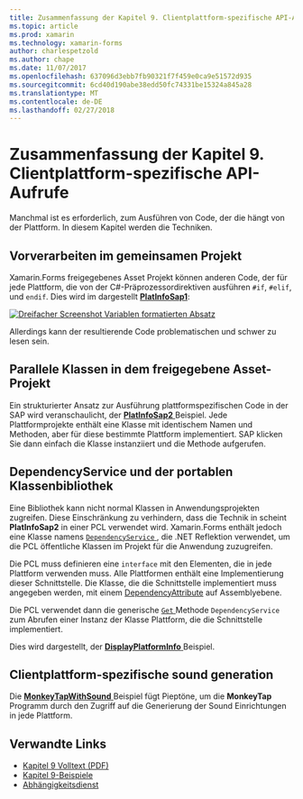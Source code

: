 ```yaml
---
title: Zusammenfassung der Kapitel 9. Clientplattform-spezifische API-Aufrufe
ms.topic: article
ms.prod: xamarin
ms.technology: xamarin-forms
author: charlespetzold
ms.author: chape
ms.date: 11/07/2017
ms.openlocfilehash: 637096d3ebb7fb90321f7f459e0ca9e51572d935
ms.sourcegitcommit: 6cd40d190abe38edd50fc74331be15324a845a28
ms.translationtype: MT
ms.contentlocale: de-DE
ms.lasthandoff: 02/27/2018
---
```

# <a name="summary-of-chapter-9-platform-specific-api-calls"></a>Zusammenfassung der Kapitel 9. Clientplattform-spezifische API-Aufrufe

Manchmal ist es erforderlich, zum Ausführen von Code, der die hängt von der Plattform. In diesem Kapitel werden die Techniken.

## <a name="preprocessing-in-the-shared-asset-project"></a>Vorverarbeiten im gemeinsamen Projekt

Xamarin.Forms freigegebenes Asset Projekt können anderen Code, der für jede Plattform, die von der C#-Präprozessordirektiven ausführen `#if`, `#elif`, und `endif`. Dies wird im dargestellt [ **PlatInfoSap1**](https://github.com/xamarin/xamarin-forms-book-samples/tree/master/Chapter09/PlatInfoSap1):

[![Dreifacher Screenshot Variablen formatierten Absatz](images/ch09fg01-small.png "Gerätemodell und Betriebssystem")](images/ch09fg01-large.png "Gerätemodell und Betriebssystem")

Allerdings kann der resultierende Code problematischen und schwer zu lesen sein.

## <a name="parallel-classes-in-the-shared-asset-project"></a>Parallele Klassen in dem freigegebene Asset-Projekt

Ein strukturierter Ansatz zur Ausführung plattformspezifischen Code in der SAP wird veranschaulicht, der [ **PlatInfoSap2** ](https://github.com/xamarin/xamarin-forms-book-samples/tree/master/Chapter09/PlatInfoSap2) Beispiel. Jede Plattformprojekte enthält eine Klasse mit identischem Namen und Methoden, aber für diese bestimmte Plattform implementiert. SAP klicken Sie dann einfach die Klasse instanziiert und die Methode aufgerufen.

## <a name="dependencyservice-and-the-portable-class-library"></a>DependencyService und der portablen Klassenbibliothek

Eine Bibliothek kann nicht normal Klassen in Anwendungsprojekten zugreifen. Diese Einschränkung zu verhindern, dass die Technik in scheint **PlatInfoSap2** in einer PCL verwendet wird. Xamarin.Forms enthält jedoch eine Klasse namens [ `DependencyService` ](https://developer.xamarin.com/api/type/Xamarin.Forms.DependencyService/) , die .NET Reflektion verwendet, um die PCL öffentliche Klassen im Projekt für die Anwendung zuzugreifen.

Die PCL muss definieren eine `interface` mit den Elementen, die in jede Plattform verwenden muss. Alle Plattformen enthält eine Implementierung dieser Schnittstelle. Die Klasse, die die Schnittstelle implementiert muss angegeben werden, mit einem [DependencyAttribute](https://developer.xamarin.com/api/type/Xamarin.Forms.DependencyAttribute/) auf Assemblyebene.

Die PCL verwendet dann die generische [ `Get` ](https://developer.xamarin.com/api/member/Xamarin.Forms.DependencyService.Get{T}/p/Xamarin.Forms.DependencyFetchTarget/) Methode `DependencyService` zum Abrufen einer Instanz der Klasse Plattform, die die Schnittstelle implementiert.

Dies wird dargestellt, der [ **DisplayPlatformInfo** ](https://github.com/xamarin/xamarin-forms-book-samples/tree/master/Chapter09/DisplayPlatformInfo) Beispiel.

## <a name="platform-specific-sound-generation"></a>Clientplattform-spezifische sound generation

Die [ **MonkeyTapWithSound** ](https://github.com/xamarin/xamarin-forms-book-samples/tree/master/Chapter09/MonkeyTapWithSound) Beispiel fügt Pieptöne, um die **MonkeyTap** Programm durch den Zugriff auf die Generierung der Sound Einrichtungen in jede Plattform.



## <a name="related-links"></a>Verwandte Links

- [Kapitel 9 Volltext (PDF)](https://download.xamarin.com/developer/xamarin-forms-book/XamarinFormsBook-Ch09-Apr2016.pdf)
- [Kapitel 9-Beispiele](https://github.com/xamarin/xamarin-forms-book-samples/tree/master/Chapter09)
- [Abhängigkeitsdienst](~/xamarin-forms/app-fundamentals/dependency-service/index.md)
